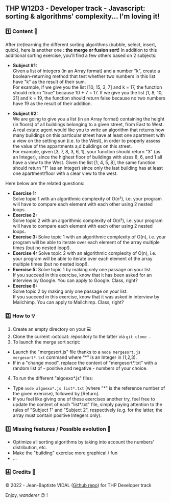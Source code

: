 ## THP W12D3 - Developer track - Javascript: sorting & algorithms' complexity... I'm loving it!

### :one: Content :scroll:

After (re)learning the different sorting algorithms (bubble, select, insert, quick), here is another one : **the merge or fusion sort!**
In addition to this additional sorting exercise, you'll find a few others based on 2 subjects:

- **Subject #1:**  
  Given a list of integers (in an Array format) and a number "k", create a boolean-returning method that test whether two numbers in this list have "k" as the result of their sum.  
  For example, if we give you the list [10, 15, 3, 7] and k = 17, the function should return "true" because 10 + 7 = 17. If we give you the list [1, 8, 10, 21] and k = 19, the function should return false because no two numbers have 19 as the result of their addition.

- **Subject #2:**  
  We are going to give you a list (in an Array format) containing the height (in floors) of all buildings belonging to a given street, from East to West. A real estate agent would like you to write an algorithm that returns how many buildings on this particular street have at least one apartment with a view on the setting sun (i.e. to the West), in order to properly assess the value of the appartments a,d buildings on this street.  
  For example, given [3, 7, 8, 3, 6, 1], your function should return "3" (as an Integer), since the highest floor of buildings with sizes 8, 6, and 1 all have a view to the West. Given the list [1, 4, 5, 8], the same function should return "1" (as an Integer) since only the last building has at least one apartment/floor with a clear view to the west.

Here below are the related questions:

- **Exercise 1:**  
  Solve topic 1 with an algorithmic complexity of O(n²), i.e. your program will have to compare each element with each other using 2 nested loops.
- **Exercise 2:**  
  Solve topic 2 with an algorithmic complexity of O(n²), i.e. your program will have to compare each element with each other using 2 nested loops.
- **Exercise 3:**
  Solve topic 1 with an algorithmic complexity of O(n), i.e. your program will be able to iterate over each element of the array multiple times (but no nested loop!).
- **Exercise 4:**
  Solve topic 2 with an algorithmic complexity of O(n), i.e. your program will be able to iterate over each element of the array multiple times (but no nested loop!).
- **Exercise 5:**
  Solve topic 1 by making only one passage on your list.  
  If you succeed in this exercise, know that it has been asked for an interview by Google. You can apply to Google. Class, right?
- **Exercise 6:**  
  Solve topic 2 by making only one passage on your list.  
  If you succeed in this exercise, know that it was asked in interview by Mailchimp. You can apply to Mailchimp. Class, right?

### :two: How to :bulb:

1. Create an empty directory on your :computer:
2. Clone the current :octocat: repository to the latter via `git clone .`
3. To launch the merge sort script:  
  - Launch the "mergesort.js" file thanks to a `node mergesort.js mergesort*.txt` command where "\*" is an Integer in (1,2,3).  
  - If in a "change mood", replace the content of "mergesort\*.txt" with a random list of - positive and negative - numbers of your choice.  

4. To run the different "algoexo\*.js" files:  
  - Type `node algoexo*.js list*.txt` (where "\*" is the reference number of the given exercise), followed by \[Return\].  
  - If you feel like giving one of these exercises another try, feel free to update the content of each "list\*.txt" file, simply paying attention to the rules of "Subject 1" and "Subject 2", respectively (e.g. for the latter, the array must contain positive Integers only).  

### :three: Missing features / Possible evolution :rocket:

- Optimize all sorting algorithms by taking into account the numbers' distribution, etc.
- Make the "building" exercise more graphical / fun
- ...

### :four: Credits :closed_lock_with_key:

&copy; 2022 - Jean-Baptiste VIDAL ([Github repo](https://github.com/GibbZ-78)) for THP Developer track

Enjoy, _wanderer_ :wink: !
